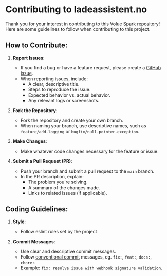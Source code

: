# Contributing to ladeassistent.no

Thank you for your interest in contributing to this Volue Spark repository! Here are some guidelines to follow when contributing to this project.

## **How to Contribute**:

1. **Report Issues**:
   - If you find a bug or have a feature request, please create a [GitHub issue](../../issues).
   - When reporting issues, include:
     - A clear, descriptive title.
     - Steps to reproduce the issue.
     - Expected behavior vs. actual behavior.
     - Any relevant logs or screenshots.

2. **Fork the Repository**:
   - Fork the repository and create your own branch.
   - When naming your branch, use descriptive names, such as `feature/add-logging` or `bugfix/null-pointer-exception`.

3. **Make Changes**:
   - Make whatever code changes necessary for the feature or issue.

4. **Submit a Pull Request (PR)**:
   - Push your branch and submit a pull request to the `main` branch.
   - In the PR description, explain:
     - The problem you're solving.
     - A summary of the changes made.
     - Links to related issues (if applicable).

## **Coding Guidelines**:

1. **Style**:
   - Follow eslint rules set by the project

2. **Commit Messages**:
   - Use clear and descriptive commit messages.
   - Follow [conventional commit](https://www.conventionalcommits.org/en/v1.0.0) messages, eg. `fix:`, `feat:`, `docs:`, `chore:`.
   - Example: `fix: resolve issue with webhook signature validation`.
